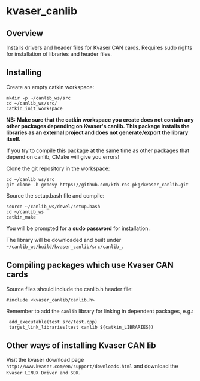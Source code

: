 kvaser_canlib
=============

Overview
---------------------------------------------

Installs drivers and header files for Kvaser CAN cards. Requires sudo rights for installation of libraries and header files.


Installing
---------------------------------------------

Create an empty catkin workspace:

    mkdir -p ~/canlib_ws/src
    cd ~/canlib_ws/src/
    catkin_init_workspace

**NB: Make sure that the catkin workspace you create does not contain any other packages depending on Kvaser's canlib. This package installs the libraries as an external project and does not generate/export the library itself.**

If you try to compile this package at the same time as other packages that depend on canlib, CMake will give you errors!

Clone the git repository in the workspace:
    
    cd ~/canlib_ws/src
    git clone -b groovy https://github.com/kth-ros-pkg/kvaser_canlib.git

Source the setup.bash file and compile:
 
    source ~/canlib_ws/devel/setup.bash
    cd ~/canlib_ws
    catkin_make    

You will be prompted for a **sudo password** for installation.

The library will be downloaded and built under `~/canlib_ws/build/kvaser_canlib/src/canlib_`. 


Compiling packages which use Kvaser CAN cards
---------------------------------------------

Source files should include the canlib.h header file:
 
    #include <kvaser_canlib/canlib.h>


Remember to add the `canlib` library for linking in dependent packages, e.g.:

     add_executable(test src/test.cpp)
     target_link_libraries(test canlib ${catkin_LIBRARIES})


Other ways of installing Kvaser CAN lib
---------------------------------------------

Visit the kvaser download page `http://www.kvaser.com/en/support/downloads.html` and download the `Kvaser LINUX Driver and SDK`.
